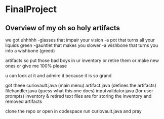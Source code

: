 # FinalProject

## Overview of my oh so holy artifacts

we got uhhhhh
-glasses that impair your vision
-a pot that turns all your liquids green
-gauntlet that makes you slower
-a wishbone that turns you into a wishbone (greed)



artifacts so put those bad boys in ur inventory
or retire them
or make new ones
or give me 100% please


u can look at it and admire it because it is so grand

got theee
curiovault.java (main menu)
artifact.java (defines the artifacts)
filehandler.java (guess what this one does)
inputvalidator.java (for user prompts)
inventory & retired text files are for storing the inventory and removed artifacts

clone the repo or open in codespace
run curiovault.java and pray


